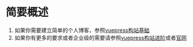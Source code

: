 # 简要概述
1. 如果你需要建立简单的个人博客，参照[vuepress构站基础](/construct/vuepress_basis/vuepress_basis1.html)
2. 如果你有更多的要求或者企业级的需要请参照[vuepress构站进阶](/construct/vuepress_advanced/vuepress_advanced1.html)或者[官网](https://vuepress.vuejs.org/zh/)